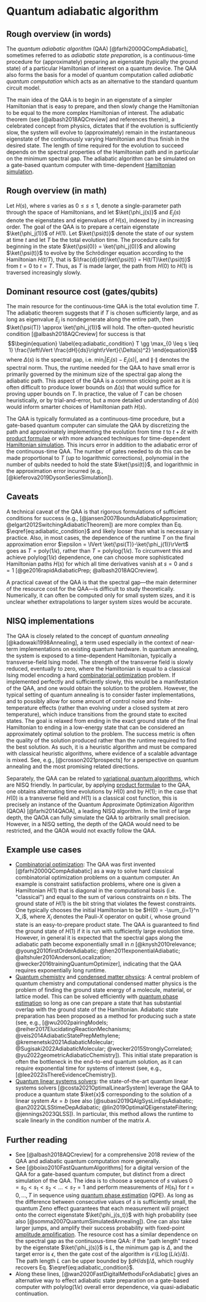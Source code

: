 # Quantum adiabatic algorithm




## Rough overview (in words)

The *quantum adiabatic algorithm* (QAA) [@farhi2000QCompAdiabatic], sometimes referred to as *adiabatic state preparation*, is a continuous-time procedure for (approximately) preparing an eigenstate (typically the ground state) of a particular Hamiltonian of interest on a quantum device. The QAA also forms the basis for a model of quantum computation called *adiabatic quantum computation* which acts as an alternative to the standard quantum circuit model.


The main idea of the QAA is to begin in an eigenstate of a simpler Hamiltonian that is easy to prepare, and then slowly change the Hamiltonian to be equal to the more complex Hamiltonian of interest. The adiabatic theorem (see [@albash2018AQCreview] and references therein), a celebrated concept from physics, dictates that if the evolution is sufficiently slow, the system will evolve to (approximately) remain in the instantaneous eigenstate of the continuously varying Hamiltonian and thus finish in the desired state. The length of time required for the evolution to succeed depends on the spectral properties of the Hamiltonian path and in particular on the minimum spectral gap. The adiabatic algorithm can be simulated on a gate-based quantum computer with time-dependent [Hamiltonian simulation](../quantum-algorithmic-primitives/hamiltonian-simulation/introduction.md#hamiltonian-simulation).


## Rough overview (in math)

Let $H(s)$, where $s$ varies as $0 \leq s \leq 1$, denote a single-parameter path through the space of Hamiltonians, and let $\ket{\phi_j(s)}$ and $E_j(s)$ denote the eigenstates and eigenvalues of $H(s)$, indexed by $j$ in increasing order. The goal of the QAA is to prepare a certain eigenstate $\ket{\phi_j(1)}$ of $H(1)$. Let $\ket{\psi(t)}$ denote the state of our system at time $t$ and let $T$ be the total evolution time. The procedure calls for beginning in the state $\ket{\psi(0)} = \ket{\phi_j(0)}$ and allowing $\ket{\psi(t)}$ to evolve by the Schrödinger equation according to the Hamiltonian $H(t/T)$, that is $i\frac{d}{dt}\ket{\psi(t)} = H(t/T)\ket{\psi(t)}$ from $t=0$ to $t=T$. Thus, as $T$ is made larger, the path from $H(0)$ to $H(1)$ is traversed increasingly slowly.


## Dominant resource cost (gates/qubits)

The main resource for the continuous-time QAA is the total evolution time $T$. The adiabatic theorem suggests that if $T$ is chosen sufficiently large, and as long as eigenvalue $E_j$ is nondegenerate along the entire path, then $\ket{\psi(T)} \approx \ket{\phi_j(1)}$ will hold. The often-quoted heuristic condition [@albash2018AQCreview] for success is that $$\begin{equation} \label{eq:adiabatic_condition} T \gg \max_{0 \leq s \leq 1} \frac{\left\lVert \frac{dH}{ds}\right\rVert}{\Delta(s)^2} \end{equation}$$ where $\Delta(s)$ is the spectral gap, i.e. $\min_{i}|E_i(s)-E_j(s)|$, and $\lVert \cdot \rVert$ denotes the spectral norm. Thus, the runtime needed for the QAA to have small error is primarily governed by the minimum size of the spectral gap along the adiabatic path. This aspect of the QAA is a common sticking point as it is often difficult to produce lower bounds on $\Delta(s)$ that would suffice for proving upper bounds on $T$. In practice, the value of $T$ can be chosen heuristically, or by trial-and-error, but a more detailed understanding of $\Delta(s)$ would inform smarter choices of Hamiltonian path $H(s)$.


The QAA is typically formulated as a continuous-time procedure, but a gate-based quantum computer can simulate the QAA by discretizing the path and approximately implementing the evolution from time $t$ to $t+ \delta t$ with [product formulae](../quantum-algorithmic-primitives/hamiltonian-simulation/product-formulae.md#product-formulae) or with more advanced techniques for time-dependent [Hamiltonian simulation](../quantum-algorithmic-primitives/hamiltonian-simulation/introduction.md#hamiltonian-simulation). This incurs error in addition to the adiabatic error of the continuous-time QAA. The number of gates needed to do this can be made proportional to $T$ (up to logarithmic corrections), polynomial in the number of qubits needed to hold the state $\ket{\psi(t)}$, and logarithmic in the approximation error incurred (e.g., [@kieferova2019DysonSeriesSimulation]).


## Caveats

A technical caveat of the QAA is that rigorous formulations of sufficient conditions for success (e.g., [@jansen2007BoundsAdiabaticApproximation; @elgart2012SwitchingAdiabaticTheorem]) are more complex than Eq. $\eqref{eq:adiabatic_condition}$ and likely looser than what is necessary in practice. Also, in most cases, the dependence of the runtime $T$ on the final approximation error $\epsilon = \lVert \ket{\psi(T)}-\ket{\phi_j(1)}\rVert$ goes as $T = \mathrm{poly}(1/\epsilon)$, rather than $T = \mathrm{polylog}(1/\epsilon)$. To circumvent this and achieve $\mathrm{polylog}(1/\epsilon)$ dependence, one can choose more sophisticated Hamiltonian paths $H(s)$ for which all time derivatives vanish at $s=0$ and $s=1$ [@ge2016rapidAdiabaticPrep; @albash2018AQCreview].


A practical caveat of the QAA is that the spectral gap—the main determiner of the resource cost for the QAA—is difficult to study theoretically. Numerically, it can often be computed only for small system sizes, and it is unclear whether extrapolations to larger system sizes would be accurate.


## NISQ implementations

The QAA is closely related to the concept of *quantum annealing* [@kadowaki1998Annealing], a term used especially in the context of near-term implementations on existing quantum hardware. In quantum annealing, the system is exposed to a time-dependent Hamiltonian, typically a transverse-field Ising model. The strength of the transverse field is slowly reduced, eventually to zero, where the Hamiltonian is equal to a classical Ising model encoding a hard [combinatorial optimization](../areas-of-application/combinatorial-optimization/introduction.md#combinatorial-optimization) problem. If implemented perfectly and sufficiently slowly, this would be a manifestation of the QAA, and one would obtain the solution to the problem. However, the typical setting of quantum annealing is to consider faster implementations, and to possibly allow for some amount of control noise and finite-temperature effects (rather than evolving under a closed system at zero temperature), which induce transitions from the ground state to excited states. The goal is relaxed from ending in the exact ground state of the final Hamiltonian to ending in a low-energy state that can be considered an approximately optimal solution to the problem. The success metric is often the quality of the solution produced rather than the runtime required to find the best solution. As such, it is a heuristic algorithm and must be compared with classical heuristic algorithms, where evidence of a scalable advantage is mixed. See, e.g., [@crosson2021prospects] for a perspective on quantum annealing and the most promising related directions.


Separately, the QAA can be related to [variational quantum algorithms](../quantum-algorithmic-primitives/variational-quantum-algorithms.md#variational-quantum-algorithms), which are NISQ friendly. In particular, by applying [product formulae](../quantum-algorithmic-primitives/hamiltonian-simulation/product-formulae.md#product-formulae) to the QAA, one obtains alternating time evolutions by $H(0)$ and by $H(1)$; in the case that $H(0)$ is a transverse field and $H(1)$ is a classical cost function, this is precisely an instance of the Quantum Approximate Optimization Algorithm (QAOA) [@farhi2014QAOA], a leading NISQ algorithm. In the limit of large depth, the QAOA can fully simulate the QAA to arbitrarily small precision. However, in a NISQ setting, the depth of the QAOA would need to be restricted, and the QAOA would not exactly follow the QAA.


## Example use cases

- [Combinatorial optimization](../areas-of-application/combinatorial-optimization/introduction.md#combinatorial-optimization): The QAA was first invented [@farhi2000QCompAdiabatic] as a way to solve hard classical combinatorial optimization problems on a quantum computer. An example is constraint satisfaction problems, where one is given a Hamiltonian $H(1)$ that is diagonal in the computational basis (i.e. "classical") and equal to the sum of various constraints on $n$ bits. The ground state of $H(1)$ is the bit string that violates the fewest constraints. One typically chooses the initial Hamiltonian to be $H(0) = -\sum_{i=1}^n X_i$, where $X_i$ denotes the Pauli-$X$ operator on qubit $i$, whose ground state is an easy-to-prepare product state. The QAA is guaranteed to find the ground state of $H(1)$ if it is run with sufficiently large evolution time. However, in general it is expected that the spectral gaps along the adiabatic path become exponentially small in $n$ [@knysh2010relevance; @young2010firstOrderAdiabatic; @hen2011exponentialAdiabatic; @altshuler2010AndersonLocalization; @wecker2016trainingQuantumOptimizer], indicating that the QAA requires exponentially long runtime.
- [Quantum chemistry](../areas-of-application/quantum-chemistry/introduction.md#quantum-chemistry) and [condensed matter physics](../areas-of-application/condensed-matter-physics/introduction.md#condensed-matter-physics): A central problem of quantum chemistry and computational condensed matter physics is the problem of finding the ground state energy of a molecule, material, or lattice model. This can be solved efficiently with [quantum phase estimation](../quantum-algorithmic-primitives/quantum-phase-estimation.md#quantum-phase-estimation) so long as one can prepare a state that has substantial overlap with the ground state of the Hamiltonian. Adiabatic state preparation has been proposed as a method for producing such a state (see, e.g., [@wu2002pairingModels; @reiher2017ElucidatingReactionMechanisms; @veis2014AdiabaticStatePrepMethylene; @kremenetski2021AdiabaticMolecular; @Sugisaki2022AdiabaticMolecular; @wecker2015StronglyCorrelated; @yu2022geometricAdiabaticChemistry]). This initial state preparation is often the bottleneck in the end-to-end quantum solution, as it can require exponential time for systems of interest (see, e.g., [@lee2022isThereEvidenceChemistry]).
- [Quantum linear systems solvers](../quantum-algorithmic-primitives/quantum-linear-system-solvers.md#quantum-linear-system-solvers): the state-of-the-art quantum linear systems solvers [@costa2021OptimalLinearSystem] leverage the QAA to produce a quantum state $\ket{x}$ corresponding to the solution of a linear system $Ax = b$ (see also [@subasi2019QAlgSysLinEqsAdiabatic; @an2022QLSStimeDepAdiabatic; @lin2019OptimalQEigenstateFiltering; @jennings2023QLSS]). In particular, this method allows the runtime to scale linearly in the condition number of the matrix $A$.


## Further reading

- See [@albash2018AQCreview] for a comprehensive 2018 review of the QAA and adiabatic quantum computation more generally.
- See [@boixo2010FastQuantumAlgorithms] for a digital version of the QAA for a gate-based quantum computer, but distinct from a direct simulation of the QAA. The idea is to choose a sequence of $s$ values $0 = s_0 < s_1 < s_2 < \ldots < s_T = 1$ and perform measurements of $H(s_t)$ for $t=0, \ldots, T$ in sequence using [quantum phase estimation](../quantum-algorithmic-primitives/quantum-phase-estimation.md#quantum-phase-estimation) (QPE). As long as the difference between consecutive values of $s$ is sufficiently small, the quantum Zeno effect guarantees that each measurement will project onto the correct eigenstate $\ket{\phi_j(s_t)}$ with high probability (see also [@somma2007QuantumSimulatedAnnealing]). One can also take larger jumps, and amplify their success probability with fixed-point [amplitude amplification](../quantum-algorithmic-primitives/amplitude-amplification-and-estimation/amplitude-amplification.md#amplitude-amplification). The resource cost has a similar dependence on the spectral gap as the continuous-time QAA: if the "path length" traced by the eigenstate $\ket{\phi_j(s)}$ is $L$, the minimum gap is $\Delta$, and the target error is $\epsilon$, then the gate cost of the algorithm is $\mathcal{O}\left( L\log(L/\epsilon)/\Delta \right)$. The path length $L$ can be upper bounded by $\lVert dH/ds \rVert/\Delta$, which roughly recovers Eq. $\eqref{eq:adiabatic_condition}$.
- Along these lines, [@wan2020FastDigitalMethodsForAdiabatic] gives an alternative way to effect adiabatic state preparation on a gate-based computer with $\mathrm{polylog}(1/\epsilon)$ overall error dependence, via quasi-adiabatic continuation. 


